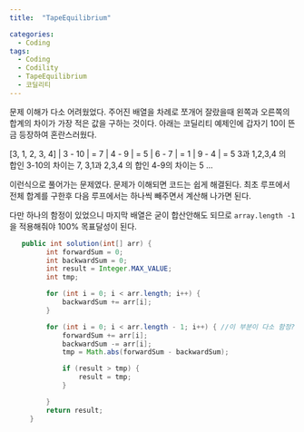 ```yaml
---
title:  "TapeEquilibrium"

categories:
  - Coding
tags:
  - Coding
  - Codility
  - TapeEquilibrium
  - 코딜리티
---
```

문제 이해가 다소 어려웠었다. 주어진 배열을 차례로 쪼개어 잘랐을때 왼쪽과 오른쪽의 합계의 차이가 가장 적은 값을 구하는 것이다.
아래는 코딜리티 예제인에 갑자기 10이 뜬금 등장하여 혼란스러웠다.

[3, 1, 2, 3, 4]
    | 3 - 10 | = 7
    | 4 - 9  | = 5
    | 6 - 7  | = 1
    | 9 - 4  | = 5
3과 1,2,3,4 의 합인 3-10의 차이는 7,
3,1과 2,3,4 의 합인 4-9의 차이는 5 ...

이런식으로 풀어가는 문제였다. 문제가 이해되면 코드는 쉽게 해결된다.
최초 루프에서 전체 합계를 구한후 다음 루프에서는 하나씩 빼주면서 계산해 나가면 된다.

다만 하나의 함정이 있었으니 마지막 배열은 굳이 합산안해도 되므로 `array.length -1` 을 적용해줘야 100% 목표달성이 된다.


```java
   public int solution(int[] arr) {
         int forwardSum = 0;
         int backwardSum = 0;
         int result = Integer.MAX_VALUE;
         int tmp;

         for (int i = 0; i < arr.length; i++) {
             backwardSum += arr[i];
         }

         for (int i = 0; i < arr.length - 1; i++) { //이 부분이 다소 함정?
             forwardSum += arr[i];
             backwardSum -= arr[i];
             tmp = Math.abs(forwardSum - backwardSum);

             if (result > tmp) {
                 result = tmp;
             }

         }
         return result;
     }
```
